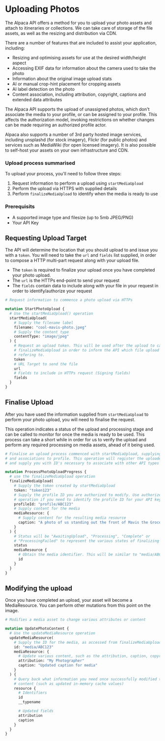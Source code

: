 # Uploading Photos

The Alpaca API offers a method for you to upload your photo assets and attach
to itineraries or collections. We can take care of storage of the file assets,
as well as the resizing and distribution via CDN.

There are a number of features that are included to assist your application,
including:

- Resizing and optimising assets for use at the desired width/height aspect
- Accessing EXIF data for information about the camera used to take the photo
- Information about the original image upload stats
- AI or manual crop-hint placement for cropping assets
- AI label detection on the photo
- Content association, including attribution, copyright, captions and extended
  data attributes

The Alpaca API supports the upload of unassigned photos, which don't associate
the media to your profile, or can be assigned to your profile. This affects the
authorization model, invoking restrictions on whether changes can be made
requiring an authorized profile actor.

Alpaca also supports a number of 3rd party hosted image services, including
unsplashd (for stock imagery), Flickr (for public photos) and services such as
MediaWiki (for open licensed imagery). It is also possible to self-host your
assets on your own infrastructure and CDN.

### Upload process summarised

To upload your process, you'll need to follow three steps:

1. Request information to perform a upload using `startMediaUpload`
2. Perform the upload via HTTPS with supplied details
3. Perform `finalizeMediaUpload` to identify when the media is ready to use

### Prerequisits

- A supported image type and filesize (up to 5mb JPEG/PNG)
- Your API Key

## Requesting Upload Target

The API will determine the location that you should upload to and issue you
with a `token`. You will need to take the `url` and `fields` list supplied, in
order to compose a HTTP multi-part request along with your upload file.

- The `token` is required to finalize your upload once you have completed your
  photo upload.
- The `url` is the HTTPs end-point to send your request
- The `fields` contain data to include along with your file in your request in
  order to identify/authorize your request

```graphql
# Request information to commence a photo upload via HTTPs

mutation StartPhotoUpload {
  # Use the startMediaUpload() operation
  startMediaUpload(
    # Supply the filename label
    filename: "cool-mavis-photo.jpeg"
    # Supply the content type
    contentType: "image/jpeg"
  ) {
    # Request an upload token. This will be used after the upload to call
    # finalizeMediaUpload in order to inform the API which file upload we are
    # refering to.
    token
    # URL Target to send the file
    url
    # Fields to include in HTTPs request (Signing fields)
    fields
  }
}
```

## Finalise Upload

After you have used the information supplied from `startMediaUpload` to perform
your photo upload, you will need to finalise the request.

This operation indicates a status of the upload and processing stage and can be
called to monitor for once the media is ready to be used. This process can take
a short while in order for us to verify the upload and perform any required
processing on media assets, ahead of it being used.

```graphql
# Finalise an upload process commenced with startMediaUpload, supplying content
# and associations to profile. This operation will register the uploaded file
# and supply you with ID's necessary to associate with other API types

mutation ProcessPhotoUploadProgress {
  # use the finalizeMediaUpload operation
  finalizeMediaUpload(
    # Supply the token created by startMediaUpload
    token: "token123"
    # Supply the profile ID you are authorized to modify. Use authorizedProfiles
    # operation if you need to identify the profile ID for your API key
    profileId: "profile/ABC123"
    # Supply content for the media
    mediaResource: {
      # Supply content for the resulting media resource
      caption: "A photo of us standing out the front of Mavis the Grocer"
    }
  ) {
    # Status will be "AwaitingUpload", "Processing", "Complete" or
    # "ProcessingFailed" to represent the various states of finalizing the media
    status
    mediaResource {
      # Obtain the media identifier. This will be similar to "media/ABC123"
      id
    }
  }
}
```

## Modifying the upload

Once you have completed an upload, your asset will become a MediaResource. You
can perform other mutations from this point on the image.

```graphql
# Modifies a media asset to change various attributes or content

mutation UpdatePhotoContent {
  # Use the updateMediaResource operation
  updateMediaResource(
    # Supply the ID for the media, as accessed from finalizeMediaUpload
    id: "media/ABC123"
    mediaResource: {
      # Update various content, such as the attribution, caption, copyright
      attribution: "My Photographer"
      caption: "Updated caption for media"
    }
  ) {
    # Query back what information you need once successfully modified the
    # content (such as updated in-memory cache values)
    resource {
      # Identifiers
      id
      __typename

      # Updated fields
      attribution
      caption
    }
  }
}
```

